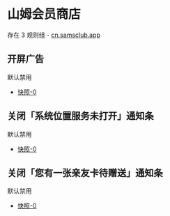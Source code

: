 # 山姆会员商店

存在 3 规则组 - [cn.samsclub.app](/src/apps/cn.samsclub.app.ts)

## 开屏广告

默认禁用

- [快照-0](https://i.gkd.li/i/13609106)

## 关闭「系统位置服务未打开」通知条

默认禁用

- [快照-0](https://i.gkd.li/i/13609113)

## 关闭「您有一张亲友卡待赠送」通知条

默认禁用

- [快照-0](https://i.gkd.li/i/13609113)
